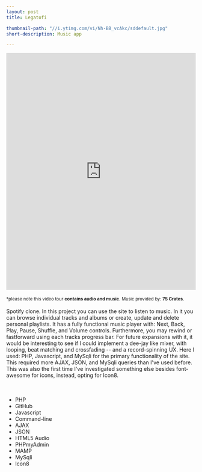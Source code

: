 ```yaml
---
layout: post
title: Legatofi

thumbnail-path: "//i.ytimg.com/vi/Nh-BB_vcAkc/sddefault.jpg"
short-description: Music app

---
```


<iframe width="100%" height="630" src="https://www.youtube.com/embed/Nh-BB_vcAkc" frameborder="0" allowfullscreen></iframe>
<br />

<small>*please note this video tour <strong>contains audio and music</strong>.</small>
<small>Music provided by: <strong>75 Crates</strong>.</small>
<br />
<br />
Spotify clone. In this project you can use the site to listen to music. In it you can browse individual tracks and albums or create, update and delete personal playlists. It has a fully functional music player with: Next, Back, Play, Pause, Shuffle, and Volume controls. Furthermore, you may rewind or fastforward using each tracks progress bar. For future expansions with it, it would be interesting to see if I could implement a dee-jay like mixer, with looping, beat matching and crossfading -- and a record-spinning UX.
Here I used: PHP, Javascript, and MySqli for the primary functionality of the site. This required more AJAX, JSON, and MySqli queries than I've used before. This was also the first time I've investigated something else besides font-awesome for icons, instead, opting for Icon8.
<br />
<br />
<br />


<ul>
    <li>PHP</li>
    <li>GitHub</li>
    <li>Javascript</li>
    <li>Command-line</li>
    <li>AJAX</li>
    <li>JSON</li>
    <li>HTML5 Audio</li>
    <li>PHPmyAdmin</li>
    <li>MAMP</li>
    <li>MySqli</li>
    <li>Icon8</li>
</ul>
